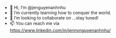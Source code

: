 - 👋 Hi, I’m @jenguyenanhnhu
- 🌱 I’m currently learning how to conquer the world.
- 💞️ I’m looking to collaborate on ...stay tuned!
- 📫 You can reach me via https://www.linkedin.com/in/jennynguyenanhnhu/

<!---
jenguyenanhnhu/jenguyenanhnhu is a ✨ special ✨ repository because its `README.md` (this file) appears on your GitHub profile.
You can click the Preview link to take a look at your changes.
--->
